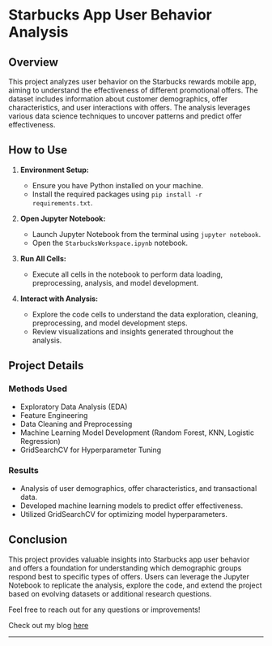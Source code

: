 # Starbucks App User Behavior Analysis

## Overview
This project analyzes user behavior on the Starbucks rewards mobile app, aiming to understand the effectiveness of different promotional offers. The dataset includes information about customer demographics, offer characteristics, and user interactions with offers. The analysis leverages various data science techniques to uncover patterns and predict offer effectiveness.

## How to Use

1. **Environment Setup:**
   - Ensure you have Python installed on your machine.
   - Install the required packages using `pip install -r requirements.txt`.

2. **Open Jupyter Notebook:**
   - Launch Jupyter Notebook from the terminal using `jupyter notebook`.
   - Open the `StarbucksWorkspace.ipynb` notebook.

3. **Run All Cells:**
   - Execute all cells in the notebook to perform data loading, preprocessing, analysis, and model development.

4. **Interact with Analysis:**
   - Explore the code cells to understand the data exploration, cleaning, preprocessing, and model development steps.
   - Review visualizations and insights generated throughout the analysis.

## Project Details

### Methods Used
- Exploratory Data Analysis (EDA)
- Feature Engineering
- Data Cleaning and Preprocessing
- Machine Learning Model Development (Random Forest, KNN, Logistic Regression)
- GridSearchCV for Hyperparameter Tuning

### Results
- Analysis of user demographics, offer characteristics, and transactional data.
- Developed machine learning models to predict offer effectiveness.
- Utilized GridSearchCV for optimizing model hyperparameters.

## Conclusion
This project provides valuable insights into Starbucks app user behavior and offers a foundation for understanding which demographic groups respond best to specific types of offers. Users can leverage the Jupyter Notebook to replicate the analysis, explore the code, and extend the project based on evolving datasets or additional research questions.

Feel free to reach out for any questions or improvements!

Check out my blog [here](https://medium.com/@skandaextra1/decoding-starbucks-unraveling-user-behavior-patterns-for-optimal-offer-effectiveness-on-the-44d7d5d548a8)

---
